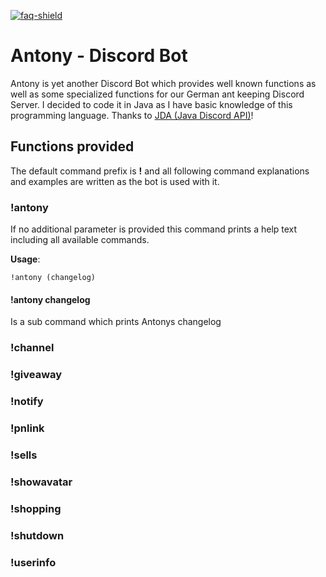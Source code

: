 [faq]: https://github.com/deso85/Antony/wiki
[faq-shield]: https://img.shields.io/badge/Wiki-FAQ-blue.svg
[ ![faq-shield] ][faq]

# Antony - Discord Bot
Antony is yet another Discord Bot which provides well known functions as well as some specialized functions for our German ant keeping Discord Server. I decided to code it in Java as I have basic knowledge of this programming language. Thanks to [JDA (Java Discord API)](https://github.com/DV8FromTheWorld/JDA)!

## Functions provided

The default command prefix is **!** and all following command explanations and examples are written as the bot is used with it.

### !antony
If no additional parameter is provided this command prints a help text including all available commands.

**Usage**:

```discord
!antony (changelog)
```

#### !antony changelog

Is a sub command which prints Antonys changelog

### !channel

### !giveaway

### !notify

### !pnlink

### !sells

### !showavatar

### !shopping

### !shutdown

### !userinfo
